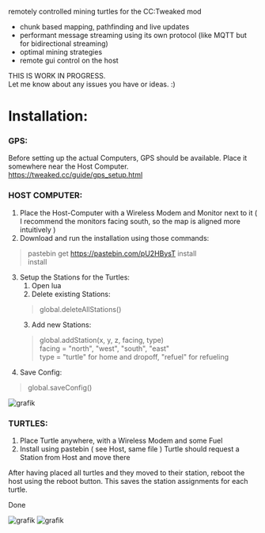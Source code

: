 remotely controlled mining turtles for the CC:Tweaked mod

- chunk based mapping, pathfinding and live updates
- performant message streaming using its own protocol (like MQTT but for bidirectional streaming)
- optimal mining strategies
- remote gui control on the host

  
THIS IS WORK IN PROGRESS.  
Let me know about any issues you have or ideas. :)  
  

# Installation:

### GPS:  

Before setting up the actual Computers, GPS should be available. Place it somewhere near the Host Computer.  
https://tweaked.cc/guide/gps_setup.html  

### HOST COMPUTER:

1. Place the Host-Computer with a Wireless Modem and Monitor next to it
   ( I recommend the monitors facing south, so the map is aligned more intuitively )
3. Download and run the installation using those commands:  
>  pastebin get https://pastebin.com/pU2HBysT install  
>  install  
3. Setup the Stations for the Turtles:
    1. Open lua
    2. Delete existing Stations:
      > global.deleteAllStations()  
    3.  Add new Stations:
      > global.addStation(x, y, z, facing, type)  
   facing = "north", "west", "south", "east"  
   type = "turtle" for home and dropoff, "refuel" for refueling
4.  Save Config:
  > global.saveConfig()  

![grafik](https://github.com/user-attachments/assets/b37d059c-8b09-4d74-8bf2-eb3a31dfa35d)


### TURTLES:

1.  Place Turtle anywhere, with a Wireless Modem and some Fuel
2.  Install using pastebin ( see Host, same file )
   Turtle should request a Station from Host and move there

After having placed all turtles and they moved to their station, reboot the host using the reboot button.
This saves the station assignments for each turtle.

Done

![grafik](https://github.com/user-attachments/assets/e493f9d3-a631-4364-aff3-c813791652b8)
![grafik](https://github.com/user-attachments/assets/224e47a3-88e6-428c-8a6d-2c7643ce7ddb)
